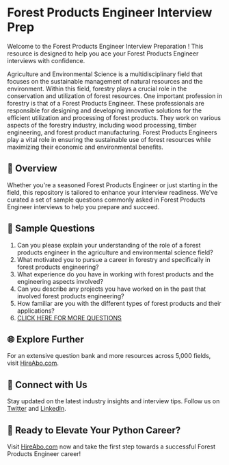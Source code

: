# Forest Products Engineer Interview Prep

Welcome to the Forest Products Engineer Interview Preparation ! This resource is designed to help you ace your Forest Products Engineer interviews with confidence.

Agriculture and Environmental Science is a multidisciplinary field that focuses on the sustainable management of natural resources and the environment. Within this field, forestry plays a crucial role in the conservation and utilization of forest resources. One important profession in forestry is that of a Forest Products Engineer. These professionals are responsible for designing and developing innovative solutions for the efficient utilization and processing of forest products. They work on various aspects of the forestry industry, including wood processing, timber engineering, and forest product manufacturing. Forest Products Engineers play a vital role in ensuring the sustainable use of forest resources while maximizing their economic and environmental benefits.

## 🚀 Overview

Whether you're a seasoned Forest Products Engineer or just starting in the field, this repository is tailored to enhance your interview readiness. We've curated a set of sample questions commonly asked in Forest Products Engineer interviews to help you prepare and succeed.

## 📝 Sample Questions

1. Can you please explain your understanding of the role of a forest products engineer in the agriculture and environmental science field?
2. What motivated you to pursue a career in forestry and specifically in forest products engineering?
3. What experience do you have in working with forest products and the engineering aspects involved?
4. Can you describe any projects you have worked on in the past that involved forest products engineering?
5. How familiar are you with the different types of forest products and their applications?
6. [CLICK HERE FOR MORE QUESTIONS](https://hireabo.com/job/10_2_17/Forest%20Products%20Engineer)

## 🌐 Explore Further

For an extensive question bank and more resources across 5,000 fields, visit [HireAbo.com](https://www.hireabo.com).

## 📱 Connect with Us

Stay updated on the latest industry insights and interview tips. Follow us on [Twitter](https://twitter.com/hireabo) and [LinkedIn](https://www.linkedin.com/in/hire-abo-3609972a8/).

## 🚀 Ready to Elevate Your Python Career?

Visit [HireAbo.com](https://www.hireabo.com) now and take the first step towards a successful Forest Products Engineer career!